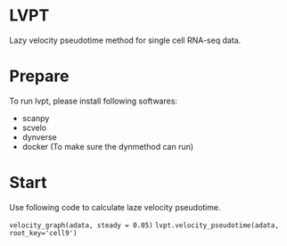 # LVPT
Lazy velocity pseudotime method for single cell RNA-seq data.

# Prepare
To run lvpt, please install following softwares:

* scanpy
* scvelo
* dynverse
* docker (To make sure the dynmethod can run)

# Start
Use following code to calculate laze velocity pseudotime.

```velocity_graph(adata, steady = 0.05)```
```lvpt.velocity_pseudotime(adata, root_key='cell9')```

